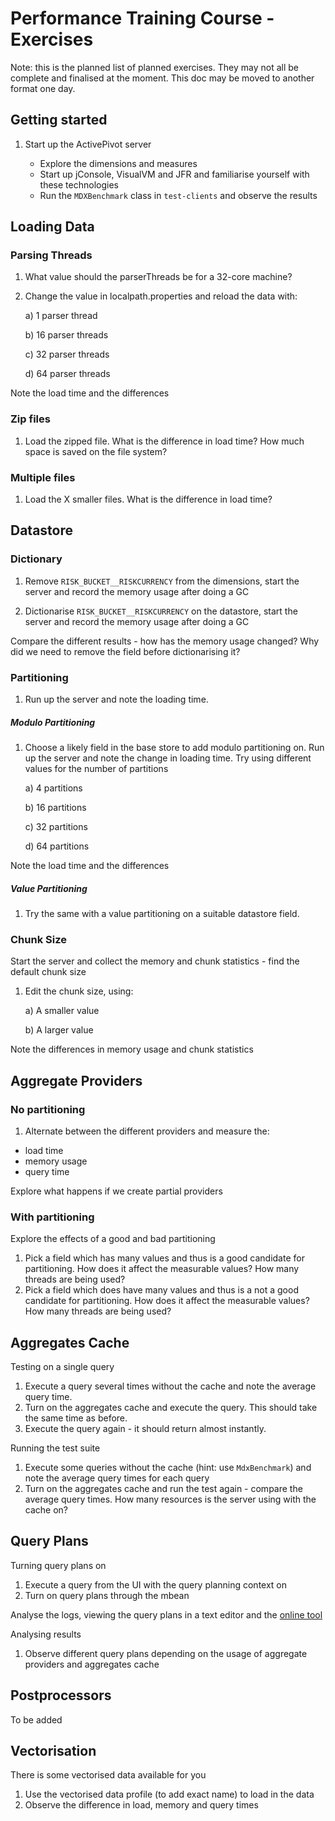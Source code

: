 # Performance Training Course - Exercises

Note: this is the planned list of planned exercises. They may not all be complete and finalised at the moment. This doc may be moved to another format one day.

## Getting started
1. Start up the ActivePivot server


   * Explore the dimensions and measures
   * Start up jConsole, VisualVM and JFR and familiarise yourself with these technologies
   * Run the `MDXBenchmark` class in `test-clients` and observe the results

## Loading Data
### Parsing Threads
1. What value should the parserThreads be for a 32-core machine?

1. Change the value in localpath.properties and reload the data with:

   a) 1 parser thread
   
   b) 16 parser threads
   
   c) 32 parser threads
   
   d) 64 parser threads
   
Note the load time and the differences

### Zip files
1. Load the zipped file. What is the difference in load time? How much space is saved on the file system?

### Multiple files
1. Load the X smaller files. What is the difference in load time?

## Datastore
### Dictionary
1. Remove `RISK_BUCKET__RISKCURRENCY` from the dimensions, start the server and record the memory usage after doing a GC

1. Dictionarise `RISK_BUCKET__RISKCURRENCY` on the datastore, start the server and record the memory usage after doing a GC

Compare the different results - how has the memory usage changed? Why did we need to remove the field before dictionarising it? 

### Partitioning
1. Run up the server and note the loading time.

##### Modulo Partitioning
1. Choose a likely field in the base store to add modulo partitioning on. Run up the server and note the change in loading time. Try using different values for the number of partitions

   a) 4 partitions
  
   b) 16 partitions
  
   c) 32 partitions
  
   d) 64 partitions
   
Note the load time and the differences

##### Value Partitioning
1. Try the same with a value partitioning on a suitable datastore field.

### Chunk Size
Start the server and collect the memory and chunk statistics - find the default chunk size

1. Edit the chunk size, using:

   a) A smaller value
   
   b) A larger value
   
Note the differences in memory usage and chunk statistics

## Aggregate Providers
### No partitioning
1. Alternate between the different providers and measure the:


  * load time
  * memory usage
  * query time
  
Explore what happens if we create partial providers

### With partitioning
Explore the effects of a good and bad partitioning

1. Pick a field which has many values and thus is a good candidate for partitioning. How does it affect the measurable values? How many threads are being used?
1. Pick a field which does have many values and thus is a not a good candidate for partitioning. How does it affect the measurable values? How many threads are being used?

## Aggregates Cache
Testing on a single query
1. Execute a query several times without the cache and note the average query time.
1. Turn on the aggregates cache and execute the query. This should take the same time as before.
1. Execute the query again - it should return almost instantly.


Running the test suite
1. Execute some queries without the cache (hint: use `MdxBenchmark`) and note the average query times for each query
1. Turn on the aggregates cache and run the test again - compare the average query times. How many resources is the server using with the cache on?

## Query Plans
Turning query plans on
1. Execute a query from the UI with the query planning context on
1. Turn on query plans through the mbean

Analyse the logs, viewing the query plans in a text editor and the [online tool](https://activeviam.github.io/queryplan-analyzer/)


Analysing results
1. Observe different query plans depending on the usage of aggregate providers and aggregates cache


## Postprocessors
To be added

## Vectorisation
There is some vectorised data available for you
1. Use the vectorised data profile (to add exact name) to load in the data
1. Observe the difference in load, memory and query times

